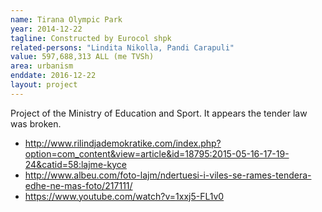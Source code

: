 ```yaml
---
name: Tirana Olympic Park
year: 2014-12-22
tagline: Constructed by Eurocol shpk
related-persons: "Lindita Nikolla, Pandi Carapuli"
value: 597,688,313 ALL (me TVSh)
area: urbanism
enddate: 2016-12-22
layout: project
---
```

Project of the Ministry of Education and Sport.
It appears the tender law was broken.

* <http://www.rilindjademokratike.com/index.php?option=com_content&view=article&id=18795:2015-05-16-17-19-24&catid=58:lajme-kyce>
* <http://www.albeu.com/foto-lajm/ndertuesi-i-viles-se-rames-tendera-edhe-ne-mas-foto/217111/>
* <https://www.youtube.com/watch?v=1xxj5-FL1v0>
